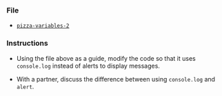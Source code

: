### File

* [`pizza-variables-2`](Unsolved/pizza-variables-2.html)

### Instructions

* Using the file above as a guide, modify the code so that it uses `console.log` instead of alerts to display messages.

* With a partner, discuss the difference between using `console.log` and `alert`.